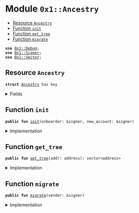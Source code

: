 
<a name="0x1_Ancestry"></a>

# Module `0x1::Ancestry`



-  [Resource `Ancestry`](#0x1_Ancestry_Ancestry)
-  [Function `init`](#0x1_Ancestry_init)
-  [Function `get_tree`](#0x1_Ancestry_get_tree)
-  [Function `migrate`](#0x1_Ancestry_migrate)


<pre><code><b>use</b> <a href="Debug.md#0x1_Debug">0x1::Debug</a>;
<b>use</b> <a href="../../../../../../move-stdlib/docs/Signer.md#0x1_Signer">0x1::Signer</a>;
<b>use</b> <a href="../../../../../../move-stdlib/docs/Vector.md#0x1_Vector">0x1::Vector</a>;
</code></pre>



<a name="0x1_Ancestry_Ancestry"></a>

## Resource `Ancestry`



<pre><code><b>struct</b> <a href="Ancestry.md#0x1_Ancestry">Ancestry</a> has key
</code></pre>



<details>
<summary>Fields</summary>


<dl>
<dt>
<code>tree: vector&lt;address&gt;</code>
</dt>
<dd>

</dd>
<dt>
<code>family: address</code>
</dt>
<dd>

</dd>
</dl>


</details>

<a name="0x1_Ancestry_init"></a>

## Function `init`



<pre><code><b>public</b> <b>fun</b> <a href="Ancestry.md#0x1_Ancestry_init">init</a>(onboarder: &signer, new_account: &signer)
</code></pre>



<details>
<summary>Implementation</summary>


<pre><code><b>public</b> <b>fun</b> <a href="Ancestry.md#0x1_Ancestry_init">init</a>(onboarder: &signer, new_account: &signer ) <b>acquires</b> <a href="Ancestry.md#0x1_Ancestry">Ancestry</a> {
  <b>let</b> parent = <a href="../../../../../../move-stdlib/docs/Signer.md#0x1_Signer_address_of">Signer::address_of</a>(onboarder);
  <b>let</b> child = <a href="../../../../../../move-stdlib/docs/Signer.md#0x1_Signer_address_of">Signer::address_of</a>(new_account);
  print(&1);

  <b>if</b> (!<b>exists</b>&lt;<a href="Ancestry.md#0x1_Ancestry">Ancestry</a>&gt;(parent)) <b>return</b>;

  <b>let</b> parent_state = borrow_global_mut&lt;<a href="Ancestry.md#0x1_Ancestry">Ancestry</a>&gt;(parent);
  <b>let</b> parent_tree = *&parent_state.tree;
  print(&2);
  <b>if</b> (<a href="../../../../../../move-stdlib/docs/Vector.md#0x1_Vector_length">Vector::length</a>&lt;address&gt;(&parent_tree) == 0) <b>return</b>;

  <b>let</b> earliest = *<a href="../../../../../../move-stdlib/docs/Vector.md#0x1_Vector_borrow">Vector::borrow</a>(&parent_tree, 0);
  print(&3);
  // push the onboarder onto the inherited tree.
  // for compression, we don't need the tree <b>to</b> <b>include</b> yourself.
  // but it needs <b>to</b> be extended.

  <a href="../../../../../../move-stdlib/docs/Vector.md#0x1_Vector_push_back">Vector::push_back</a>(&<b>mut</b> parent_tree, parent);

  <b>if</b> (!<b>exists</b>&lt;<a href="Ancestry.md#0x1_Ancestry">Ancestry</a>&gt;(child)) {
    move_to&lt;<a href="Ancestry.md#0x1_Ancestry">Ancestry</a>&gt;(new_account, <a href="Ancestry.md#0x1_Ancestry">Ancestry</a> {
      tree: parent_tree,
      family: earliest,
    })
  }

}
</code></pre>



</details>

<a name="0x1_Ancestry_get_tree"></a>

## Function `get_tree`



<pre><code><b>public</b> <b>fun</b> <a href="Ancestry.md#0x1_Ancestry_get_tree">get_tree</a>(addr: address): vector&lt;address&gt;
</code></pre>



<details>
<summary>Implementation</summary>


<pre><code><b>public</b> <b>fun</b> <a href="Ancestry.md#0x1_Ancestry_get_tree">get_tree</a>(addr: address): vector&lt;address&gt; <b>acquires</b> <a href="Ancestry.md#0x1_Ancestry">Ancestry</a> {
  *&borrow_global&lt;<a href="Ancestry.md#0x1_Ancestry">Ancestry</a>&gt;(addr).tree
}
</code></pre>



</details>

<a name="0x1_Ancestry_migrate"></a>

## Function `migrate`



<pre><code><b>public</b> <b>fun</b> <a href="Ancestry.md#0x1_Ancestry_migrate">migrate</a>(sender: &signer)
</code></pre>



<details>
<summary>Implementation</summary>


<pre><code><b>public</b> <b>fun</b> <a href="Ancestry.md#0x1_Ancestry_migrate">migrate</a>(sender: &signer) {
  <b>let</b> a = <a href="../../../../../../move-stdlib/docs/Signer.md#0x1_Signer_address_of">Signer::address_of</a>(sender);
  print(&a);

}
</code></pre>



</details>


[//]: # ("File containing references which can be used from documentation")
[ACCESS_CONTROL]: https://github.com/diem/dip/blob/main/dips/dip-2.md
[ROLE]: https://github.com/diem/dip/blob/main/dips/dip-2.md#roles
[PERMISSION]: https://github.com/diem/dip/blob/main/dips/dip-2.md#permissions
